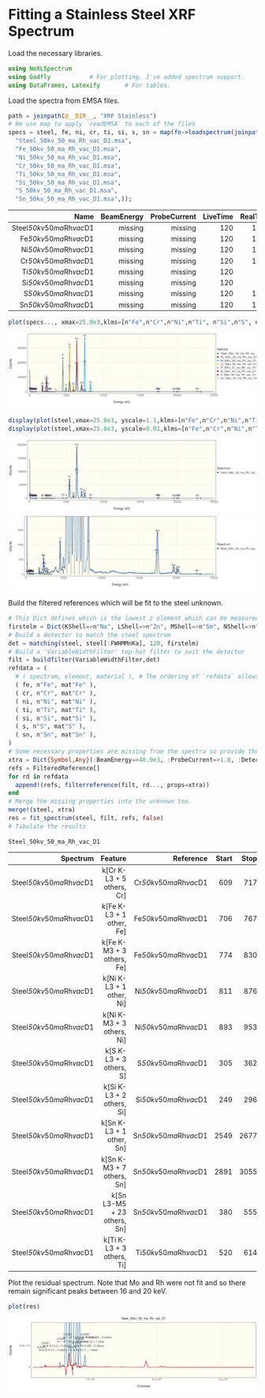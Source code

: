 # Fitting a Stainless Steel XRF Spectrum
Load the necessary libraries.

```julia
using NeXLSpectrum
using Gadfly           # For plotting. I've added spectrum support.
using DataFrames, Latexify       # For tables.
```



Load the spectra from EMSA files.
```julia
path = joinpath(@__DIR__, "XRF Stainless")
# We use map to apply `readEMSA` to each of the files
specs = steel, fe, ni, cr, ti, si, s, sn = map(fn->loadspectrum(joinpath(path, fn)), (
  "Steel_50kv_50_ma_Rh_vac_D1.msa",
  "Fe_50kv_50_ma_Rh_vac_D1.msa",
  "Ni_50kv_50_ma_Rh_vac_D1.msa",
  "Cr_50kv_50_ma_Rh_vac_D1.msa",
  "Ti_50kv_50_ma_Rh_vac_D1.msa",
  "Si_50kv_50_ma_Rh_vac_D1.msa",
  "S_50kv_50_ma_Rh_vac_D1.msa",
  "Sn_50kv_50_ma_Rh_vac_D1.msa",));
```



|                       Name | BeamEnergy | ProbeCurrent | LiveTime | RealTime | Coating |  Integral | Material |
| --------------------------:| ----------:| ------------:| --------:| --------:| -------:| ---------:| --------:|
| Steel*50kv*50*ma*Rh*vac*D1 |    missing |      missing |      120 |    131.9 | nothing | 6.536e+06 |  missing |
|    Fe*50kv*50*ma*Rh*vac*D1 |    missing |      missing |      120 |    134.8 | nothing | 7.644e+06 |  missing |
|    Ni*50kv*50*ma*Rh*vac*D1 |    missing |      missing |      120 |    137.7 | nothing | 8.487e+06 |  missing |
|    Cr*50kv*50*ma*Rh*vac*D1 |    missing |      missing |      120 |    131.7 | nothing | 6.578e+06 |  missing |
|    Ti*50kv*50*ma*Rh*vac*D1 |    missing |      missing |      120 |      128 | nothing | 5.087e+06 |  missing |
|    Si*50kv*50*ma*Rh*vac*D1 |    missing |      missing |      120 |      121 | nothing | 1.862e+06 |  missing |
|     S*50kv*50*ma*Rh*vac*D1 |    missing |      missing |      120 |    122.2 | nothing | 2.455e+06 |  missing |
|    Sn*50kv*50*ma*Rh*vac*D1 |    missing |      missing |      120 |    121.5 | nothing | 2.099e+06 |  missing |


```julia
plot(specs..., xmax=25.0e3,klms=[n"Fe",n"Cr",n"Ni",n"Ti", n"Si",n"S", n"Mo", n"Rh"])
```

![](figures/XRFspectra_4_1.svg)

```julia
display(plot(steel,xmax=25.0e3, yscale=1.1,klms=[n"Fe",n"Cr",n"Ni",n"Ti", n"Si",n"S", n"Mo", n"Rh"]))
display(plot(steel,xmax=25.0e3, yscale=0.01,klms=[n"Fe",n"Cr",n"Ni",n"Ti", n"Si",n"S", n"Mo", n"Rh"]))
```

![](figures/XRFspectra_5_1.svg)
![](figures/XRFspectra_5_2.svg)


Build the filtered references which will be fit to the steel unknown.
```julia
# This Dict defines which is the lowest z element which can be measured for the K, L, M, N shells
firstelm = Dict(KShell=>n"Na", LShell=>n"Zn", MShell=>n"Sm", NShell=>n"Og")
# Build a detector to match the steel spectrum
det = matching(steel, steel[:FWHMMnKa], 120, firstelm)
# Build a 'VariableWidthFilter' top-hat filter to suit the detector
filt = buildfilter(VariableWidthFilter,det)
refdata = (
  # ( spectrum, element, material ), # The ordering of `refdata` allows us to splat it into `filterreference(...)`
  ( fe, n"Fe", mat"Fe" ),
  ( cr, n"Cr", mat"Cr" ),
  ( ni, n"Ni", mat"Ni" ),
  ( ti, n"Ti", mat"Ti" ),
  ( si, n"Si", mat"Si" ),
  ( s, n"S", mat"S" ),
  ( sn, n"Sn", mat"Sn" ),
)
# Some necessary properties are missing from the spectra so provide them.
xtra = Dict{Symbol,Any}(:BeamEnergy=>40.0e3, :ProbeCurrent=>1.0, :Detector=>det)
refs = FilteredReference[]
for rd in refdata
  append!(refs, filterreference(filt, rd..., props=xtra))
end
# Merge the missing properties into the unknown too.
merge!(steel, xtra)
res = fit_spectrum(steel, filt, refs, false)
# Tabulate the results
```

```
Steel_50kv_50_ma_Rh_vac_D1
```




|                   Spectrum |                     Feature |               Reference | Start | Stop |          K |        dK |      Peak |      Back |      PtoB |
| --------------------------:| ---------------------------:| -----------------------:| -----:| ----:| ----------:| ---------:| ---------:| ---------:| ---------:|
| Steel*50kv*50*ma*Rh*vac*D1 |   k[Cr K-L3 + 5 others, Cr] | Cr*50kv*50*ma*Rh*vac*D1 |   609 |  717 |     0.2356 | 0.0002151 | 1.281e+06 | 5.179e+04 |      2672 |
| Steel*50kv*50*ma*Rh*vac*D1 |    k[Fe K-L3 + 1 other, Fe] | Fe*50kv*50*ma*Rh*vac*D1 |   706 |  767 |      0.557 | 0.0003218 |  3.05e+06 | 1.555e+04 | 1.196e+04 |
| Steel*50kv*50*ma*Rh*vac*D1 |   k[Fe K-M3 + 3 others, Fe] | Fe*50kv*50*ma*Rh*vac*D1 |   774 |  830 |     0.5712 |  0.001038 | 4.858e+05 | 3.219e+04 |     845.1 |
| Steel*50kv*50*ma*Rh*vac*D1 |    k[Ni K-L3 + 1 other, Ni] | Ni*50kv*50*ma*Rh*vac*D1 |   811 |  876 |     0.0488 | 0.0001035 | 3.495e+05 | 5.005e+04 |     453.9 |
| Steel*50kv*50*ma*Rh*vac*D1 |   k[Ni K-M3 + 3 others, Ni] | Ni*50kv*50*ma*Rh*vac*D1 |   893 |  953 |    0.04948 | 0.0003118 | 6.067e+04 | 1.667e+04 |     218.4 |
| Steel*50kv*50*ma*Rh*vac*D1 |     k[S K-L3 + 3 others, S] |  S*50kv*50*ma*Rh*vac*D1 |   305 |  362 |   0.005651 |  0.000116 | 1.243e+04 |      6633 |     106.8 |
| Steel*50kv*50*ma*Rh*vac*D1 |   k[Si K-L3 + 2 others, Si] | Si*50kv*50*ma*Rh*vac*D1 |   249 |  296 |   0.002306 | 0.0001139 |      2510 |      1536 |     76.78 |
| Steel*50kv*50*ma*Rh*vac*D1 |    k[Sn K-L3 + 1 other, Sn] | Sn*50kv*50*ma*Rh*vac*D1 |  2549 | 2677 |   -1.2e-05 |  0.001518 |       205 |     205.2 |     127.8 |
| Steel*50kv*50*ma*Rh*vac*D1 |   k[Sn K-M3 + 7 others, Sn] | Sn*50kv*50*ma*Rh*vac*D1 |  2891 | 3055 |  -0.001964 |  0.006831 |       113 |     118.9 |     155.8 |
| Steel*50kv*50*ma*Rh*vac*D1 | k[Sn L3-M5 + 23 others, Sn] | Sn*50kv*50*ma*Rh*vac*D1 |   380 |  555 | -2.329e-05 | 0.0001948 | 3.086e+04 | 3.088e+04 |     174.9 |
| Steel*50kv*50*ma*Rh*vac*D1 |   k[Ti K-L3 + 3 others, Ti] | Ti*50kv*50*ma*Rh*vac*D1 |   520 |  614 |   0.004754 | 4.536e-05 | 3.347e+04 | 1.584e+04 |     198.6 |



Plot the residual spectrum.  Note that Mo and Rh were not fit and so there remain significant peaks between 16 and
20 keV.
```julia
plot(res)
```

![](figures/XRFspectra_8_1.svg)
